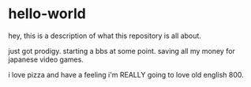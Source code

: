 # hello-world
hey, this is a description of what this repository is all about.  

just got prodigy.  starting a bbs at some point.  saving all my money for japanese video games.  

i love pizza and have a feeling i'm REALLY going to love old english 800.
